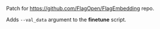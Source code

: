 Patch for https://github.com/FlagOpen/FlagEmbedding repo.

Adds `--val_data` argument to the **finetune** script.
